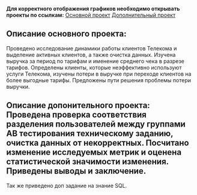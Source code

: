 **Для корректного отображения графиков необходимо открывать проекты по ссылкам:**
[Основной проект](https://nbviewer.org/github/ivanov-aleks/Projects-from-Yandex-Practicum/blob/da0d9f7ad6ef1e03ac5fdb9662306a773eee2103/Telecom/Telecom.ipynb "Telecom")
[Дополнительный проект](https://nbviewer.org/github/ivanov-aleks/Projects-from-Yandex-Practicum/blob/f0e90ee55a3909d6424ca05c581416babdbcebef/Telecom/AB_test.ipynb "AB test")

## Описание основного проекта: 
Проведено исследование динамики работы клиентов Телекома и выделение активных клиентов, а также очистка данных. Изучена выручка за период по тарифам и именение среднего чека в разрезе тарифов.
Определены клиенты, которые неэффективно используют услуги Телекома, изучены потери в выручке при переходе клиентов на более выгодные тарифы. Предложены пути решения проблемы потери выручки.

## Описание допонительного проекта: Проведена проверка соответствия разделения пользователей между группами АВ тестирования техническому заданию, очистка данных от некорректных. Посчитано изменение исследуемых метрик и оценена статистической значимости изменения. Приведены выводы и заключение.
Так же приведено доп задание на знание SQL.

